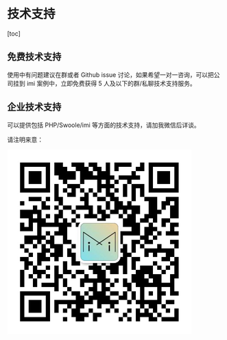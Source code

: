 # 技术支持

[toc]

## 免费技术支持

使用中有问题建议在群或者 Github issue 讨论，如果希望一对一咨询，可以把公司挂到 imi 案例中，立即免费获得 5 人及以下的群/私聊技术支持服务。

## 企业技术支持

可以提供包括 PHP/Swoole/imi 等方面的技术支持，请加我微信后详谈。

请注明来意：

![](../res/wechat.png)
